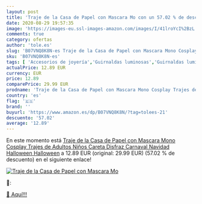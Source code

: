 ```yaml
---
layout: post
title: 'Traje de la Casa de Papel con Mascara Mo con un 57.02 % de descuento'
date: 2020-08-29 19:57:35
image: 'https://images-eu.ssl-images-amazon.com/images/I/41lroYcI%2BzL._SL400_.jpg'
comments: true
category: ofertas
author: 'tole.es'
slug: 'B07VNQ8K8N-es Traje de la Casa de Papel con Mascara Mono Cosplay Trajes...'
sku: 'B07VNQ8K8N-es'
tags: [ 'Accesorios de joyería','Guirnaldas luminosas','Guirnaldas luminosas de interior','Iluminación','Joyería','Limpieza y cuidado de joyas','navidad', ]
actualPrice: 12.89 EUR
currency: EUR
price: 12.89
comparePrice: 29.99 EUR
prodname: 'Traje de la Casa de Papel con Mascara Mono Cosplay Trajes de Adultos Niños Careta Disfraz Carnaval Navidad Halloween Halloween'
country: 'es'
flag: '🇪🇸'
brand: ''
buyurl: 'https://www.amazon.es/dp/B07VNQ8K8N/?tag=tolees-21'
descuento: '57.02'
average: '12.89'
---
```


En este momento está [Traje de la Casa de Papel con Mascara Mono Cosplay Trajes de Adultos Niños Careta Disfraz Carnaval Navidad Halloween Halloween](https://www.amazon.es/dp/B07VNQ8K8N/?tag=tolees-21) a 12.89 EUR (original: 29.99 EUR) (57.02 %  de descuento) en el siguiente enlace!

[![Traje de la Casa de Papel con Mascara Mo](https://images-eu.ssl-images-amazon.com/images/I/41lroYcI%2BzL._SL400_.jpg)](https://www.amazon.es/dp/B07VNQ8K8N/?tag=tolees-21)

🔎:


[🛒 Aquí!!!](https://www.amazon.es/dp/B07VNQ8K8N/?tag=tolees-21)
